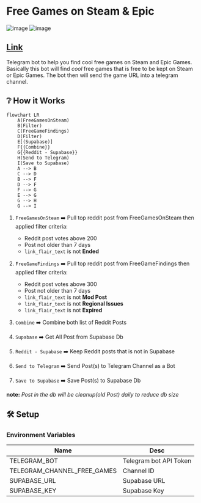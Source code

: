 # Free Games on Steam & Epic
![image](https://img.shields.io/badge/Telegram-2CA5E0?style=for-the-badge&logo=telegram&logoColor=white)
![image](https://img.shields.io/badge/Go-00ADD8?style=for-the-badge&logo=go&logoColor=white)

## [Link](https://t.me/free_games_on_steam)

Telegram bot to help you find cool free games on Steam and Epic Games. 
Basically this bot will find _cool_ free games that is free to be kept on Steam or Epic Games. 
The bot then will send the game URL into a telegram channel.

## ❔ How it Works
```mermaid
flowchart LR
    A(FreeGamesOnSteam)
    B(Filter)
    C(FreeGameFindings)
    D(Filter)
    E[(Supabase)]
    F{{Combine}}
    G{{Reddit - Supabase}}
    H(Send to Telegram)
    I(Save to Supabase)
    A --> B
    C --> D
    B --> F
    D --> F
    F --> G
    E --> G
    G --> H
    G --> I
```

1. `FreeGamesOnSteam` ➡️ Pull top reddit post from FreeGamesOnSteam then applied filter criteria:
    - Reddit post votes above 200
    - Post not older than 7 days
    - `link_flair_text` is not **Ended**
   
2. `FreeGameFindings` ➡️ Pull top reddit post from FreeGameFindings then applied filter criteria:
   - Reddit post votes above 300
   - Post not older than 7 days
   - `link_flair_text` is not **Mod Post**
   - `link_flair_text` is not **Regional Issues**
   - `link_flair_text` is not **Expired**
   
3. `Combine` ➡️ Combine both list of Reddit Posts

4. `Supabase` ➡️ Get All Post from Supabase Db

5. `Reddit - Supabase` ➡️ Keep Reddit posts that is not in Supabase

6. `Send to Telegram` ➡️ Send Post(s) to Telegram Channel as a Bot

7. `Save to Supabase` ➡️ Save Post(s) to Supabase Db

**note:** _Post in the db will be cleanup(old Post) daily to reduce db size_


## 🛠️ Setup
### Environment Variables
| Name                              | Desc                   |
|-----------------------------------|------------------------|
| TELEGRAM_BOT                      | Telegram bot API Token |
| TELEGRAM_CHANNEL_FREE_GAMES       | Channel ID             |
| SUPABASE_URL                      | Supabase URL           |
| SUPABASE_KEY                      | Supabase Key           |
